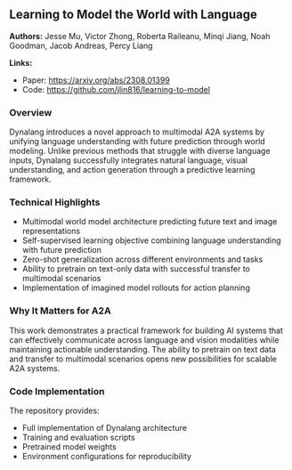 ## Learning to Model the World with Language

**Authors:** Jesse Mu, Victor Zhong, Roberta Raileanu, Minqi Jiang, Noah Goodman, Jacob Andreas, Percy Liang

**Links:**
- Paper: https://arxiv.org/abs/2308.01399
- Code: https://github.com/jlin816/learning-to-model

### Overview
Dynalang introduces a novel approach to multimodal A2A systems by unifying language understanding with future prediction through world modeling. Unlike previous methods that struggle with diverse language inputs, Dynalang successfully integrates natural language, visual understanding, and action generation through a predictive learning framework.

### Technical Highlights
- Multimodal world model architecture predicting future text and image representations
- Self-supervised learning objective combining language understanding with future prediction
- Zero-shot generalization across different environments and tasks
- Ability to pretrain on text-only data with successful transfer to multimodal scenarios
- Implementation of imagined model rollouts for action planning

### Why It Matters for A2A
This work demonstrates a practical framework for building AI systems that can effectively communicate across language and vision modalities while maintaining actionable understanding. The ability to pretrain on text data and transfer to multimodal scenarios opens new possibilities for scalable A2A systems.

### Code Implementation
The repository provides:
- Full implementation of Dynalang architecture
- Training and evaluation scripts
- Pretrained model weights
- Environment configurations for reproducibility
